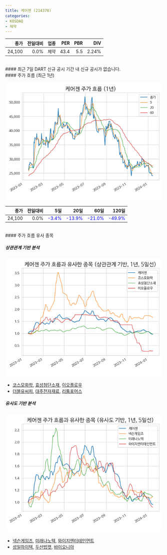 ```yaml
---
title: 케어젠 (214370)
categories:
- KOSDAQ
- 제약
---
```


|**종가**|**전일대비**|**업종**|**PER**|**PBR**|**DIV**|
|-------:|-----------:|-------:|------:|------:|------:|
|24,100|0.0%|제약|43.4|5.5|2.24%|

<!-- more -->

<br>
#### 최근 7일 DART 신규 공시
기간 내 신규 공시가 없습니다.

<br>
#### 주가 흐름 (최근 1년)

![214370](/assets/images/stock/214370.png)

|**종가**|**전일대비**|**5일**|**20일**|**60일**|**120일**|
|---:|-------:|--:|---:|---:|----:|
|24,100|0.0%|<span style="color: blue">-3.4%</span>|<span style="color: blue">-13.9%</span>|<span style="color: blue">-21.0%</span>|<span style="color: blue">-49.9%</span>|

<br>
#### 주가 흐름 유사 종목

##### 상관관계 기반 분석

![214370](/assets/images/stock/214370_corr.png)
- [코스모화학](/005420/), [효성첨단소재](/298050/), [이오플로우](/294090/)
- [더블유씨피](/393890/), [대주전자재료](/078600/), [리튬포어스](/073570/)

##### 유사도 기반 분석

![214370](/assets/images/stock/214370_sim.png)
- [넥슨게임즈](/225570/), [미래나노텍](/095500/), [와이지엔터테인먼트](/122870/)
- [성일하이텍](/365340/), [두산밥캣](/241560/), [바이오니아](/064550/)
